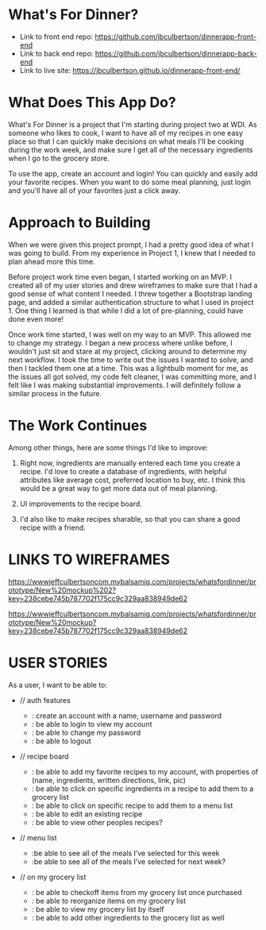 # What's For Dinner?

* Link to front end repo: https://github.com/jbculbertson/dinnerapp-front-end
* Link to back end repo: https://github.com/jbculbertson/dinnerapp-back-end
* Link to live site: https://jbculbertson.github.io/dinnerapp-front-end/



# What Does This App Do?
What's For Dinner is a project that I'm starting during project two at WDI.  As someone who likes to cook, I want to have all of my recipes in one easy place so that I can quickly make decisions on what meals I'll be cooking during the work week, and make sure I get all of the necessary ingredients when I go to the grocery store.

To use the app, create an account and login!  You can quickly and easily add your favorite recipes.  When you want to do some meal planning, just login and you'll have all of your favorites just a click away.


# Approach to Building
When we were given this project prompt, I had a pretty good idea of what I was going to build.  From my experience in Project 1, I knew that I needed to plan ahead more this time.

Before project work time even began, I started working on an MVP.  I created all of my user stories and drew wireframes to make sure that I had a good sense of what content I needed.  I threw together a Bootstrap landing page, and added a similar authentication structure to what I used in project 1.  One thing I learned is that while I did a lot of pre-planning,  could have done even more!

Once work time started, I was well on my way to an MVP.  This allowed me to change my strategy.  I began a new process where unlike before, I wouldn't just sit and stare at my project, clicking around to determine my next workflow.  I took the time to write out the issues I wanted to solve, and then I tackled them one at a time.  This was a lightbulb moment for me, as the issues all got solved, my code felt cleaner, I was committing more, and I felt like I was making substantial improvements.  I will definitely follow a similar process in the future.

# The Work Continues
Among other things, here are some things I'd like to improve:

1.  Right now, ingredients are manually entered each time you create a recipe.  I'd love to create a database of ingredients, with helpful attributes like average cost, preferred location to buy, etc.  I think this would be a great way to get more data out of meal planning.

2.  UI improvements to the recipe board.

3.  I'd also like to make recipes sharable, so that you can share a good recipe with a friend.


# LINKS TO WIREFRAMES
https://wwwjeffculbertsoncom.mybalsamiq.com/projects/whatsfordinner/prototype/New%20mockup%202?key=238cebe745b787702f175cc9c329aa838949de62

https://wwwjeffculbertsoncom.mybalsamiq.com/projects/whatsfordinner/prototype/New%20mockup?key=238cebe745b787702f175cc9c329aa838949de62

# USER STORIES
As a user, I want to be able to:
* // auth features
  * : create an account with a name, username and password
  * : be able to login to view my account
  * : be able to change my password
  * : be able to logout

* // recipe board
  * : be able to add my favorite recipes to my account, with properties of (name, ingredients, written directions, link, pic)
  * : be able to click on specific ingredients in a recipe to add them to a grocery list
  * : be able to click on specific recipe to add them to a menu list
  * : be able to edit an existing recipe
  * : be able to view other peoples recipes?

* // menu list
  * :be able to see all of the meals I’ve selected for this week
  * :be able to see all of the meals I’ve selected for next week?

* // on my grocery list
  * : be able to checkoff items from my grocery list once purchased
  * : be able to reorganize items on my grocery list
  * : be able to view my grocery list by itself
  * : be able to add other ingredients to the grocery list as well
